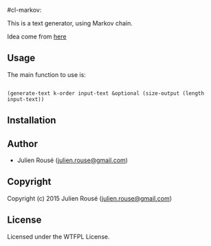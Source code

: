#cl-markov:



This is a text generator, using  Markov chain.

Idea come from [here](http://www.cs.princeton.edu/courses/archive/fall08/cos226/assignments/model.html)


## Usage

The main function to use is:

``` Common Lisp

(generate-text k-order input-text &optional (size-output (length input-text))

```


## Installation

## Author

* Julien Rousé (julien.rouse@gmail.com)

## Copyright

Copyright (c) 2015 Julien Rousé (julien.rouse@gmail.com)

## License

Licensed under the WTFPL License.
